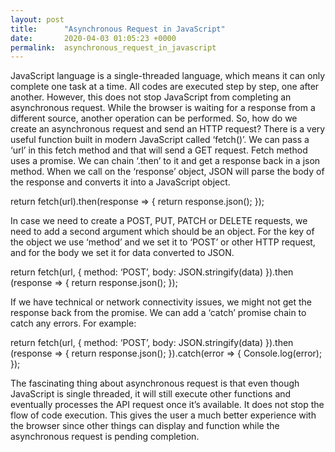 ```yaml
---
layout: post
title:      "Asynchronous Request in JavaScript"
date:       2020-04-03 01:05:23 +0000
permalink:  asynchronous_request_in_javascript
---
```



JavaScript language is a single-threaded language, which means it can only complete one task at a time. All codes are executed step by step, one after another. However, this does not stop JavaScript from completing an asynchronous request. While the browser is waiting for a response from a different source, another operation can be performed.
So, how do we create an asynchronous request and send an HTTP request? 
There is a very useful function built in modern JavaScript called ‘fetch()’. We can pass a ‘url’ in this fetch method and that will send a GET request. Fetch method uses a promise. We can chain ‘.then’ to it and get a response back in a json method. When we call on the ‘response’ object, JSON will parse the body of the response and converts it into a JavaScript object.

return fetch(url).then(response => {
return response.json();
});

In case we need to create a POST, PUT, PATCH or DELETE requests, we need to add a second argument which should be an object. For the key of the object we use ‘method’ and we set it to ‘POST’ or other HTTP request, and for the body we set it for data converted to JSON.

return fetch(url, {
method: ‘POST’,
body: JSON.stringify(data)
}).then (response => {
return response.json();
});


If we have technical or network connectivity issues, we might not get the response back from the promise. We can add a ‘catch’ promise chain to catch any errors.  For example:

return fetch(url, {
method: ‘POST’,
body: JSON.stringify(data)
}).then (response => {
return response.json();
}).catch(error => {
Console.log(error);
});

The fascinating thing about asynchronous request is that even though JavaScript is single threaded, it will still execute other functions and eventually processes the API request once it’s available. It does not stop the flow of code execution. This gives the user a much better experience with the browser since other things can display and function while the asynchronous request is pending completion. 

